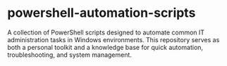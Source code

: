 # powershell-automation-scripts
A collection of PowerShell scripts designed to automate common IT administration tasks in Windows environments.
This repository serves as both a personal toolkit and a knowledge base for quick automation, troubleshooting, and system management.
